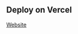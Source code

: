 ## Deploy on Vercel

[Website](https://casa-collab.vercel.app/)

<!--      <div>
          <GroupMemberContainer>
            <User userName="Claudia Cendra" />
            <BodyApp>2 tareas pendientes</BodyApp>
          </GroupMemberContainer>
          <GroupMemberSeparator />
        </div>
        {/* ACÁ TERMINAN EL USUARIO */}
        <div>
          <GroupMemberContainer>
            <User userName="Eduardo Pilsner" />
            <BodyApp>4 tareas pendientes</BodyApp>
          </GroupMemberContainer>
          <GroupMemberSeparator />
        </div>
        {/* ACÁ TERMINAN EL USUARIO */}
        <div>
          <GroupMemberContainer>
            <User userName="Tobías Pilsner" />
            <BodyApp>1 tarea agendada pendiente</BodyApp>
          </GroupMemberContainer>
          <GroupMemberSeparator />
        </div>
        {/* ACÁ TERMINAN EL USUARIO */}
        <div>
          <GroupMemberContainer>
            <User userName="Goldina Pilsner" />
            <BodyApp>Tareas realizadas</BodyApp>
          </GroupMemberContainer>
          <GroupMemberSeparator />
        </div>
        {/* ACÁ TERMINAN EL USUARIO */} -->
